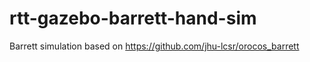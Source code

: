 # rtt-gazebo-barrett-hand-sim
Barrett simulation based on https://github.com/jhu-lcsr/orocos_barrett
